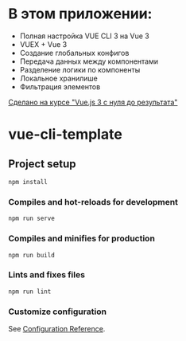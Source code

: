 # В этом приложении:
- Полная настройка VUE CLI 3 на Vue 3
- VUEX + Vue 3
- Создание глобальных конфигов
- Передача данных между компонентами
- Разделение логики по компоненты
- Локальное хранилише
- Фильтрация элементов

[Cделано на курсе "Vue.js 3 c нуля до результата"](https://tocode.ru/courses/vuejs-3-s-nulya-do-rezultata/)

# vue-cli-template

## Project setup
```
npm install
```

### Compiles and hot-reloads for development
```
npm run serve
```

### Compiles and minifies for production
```
npm run build
```

### Lints and fixes files
```
npm run lint
```

### Customize configuration
See [Configuration Reference](https://cli.vuejs.org/config/).
